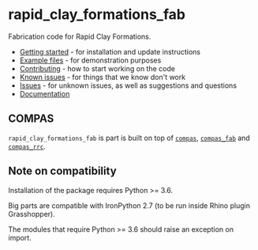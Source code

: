 # rapid_clay_formations_fab

Fabrication code for Rapid Clay Formations.

* [Getting started](https://gramaziokohler.github.io/rapid_clay_formations_fab/getting_started.html) - for installation and update instructions
* [Example files](https://gramaziokohler.github.io/rapid_clay_formations_fab/examples.html) - for demonstration purposes
* [Contributing](https://gramaziokohler.github.io/rapid_clay_formations_fab/contributing.html) - how to start working on the code
* [Known issues](https://gramaziokohler.github.io/rapid_clay_formations_fab/known_issues.html) - for things that we know don't work
* [Issues](https://github.com/gramaziokohler/rapid_clay_formations_fab/issues) - for unknown issues, as well as suggestions and questions
* [Documentation](https://gramaziokohler.github.io/rapid_clay_formations_fab/)

## COMPAS

`rapid_clay_formations_fab` is part is built on top of [`compas`](https://compas-dev.github.io/),
 [`compas_fab`](https://gramaziokohler.github.io/compas_fab/) and
 [`compas_rrc`](https://bitbucket.org/ethrfl/compas_rrc/).

## Note on compatibility

Installation of the package requires Python \>\= 3.6.

Big parts are compatible with IronPython 2.7 (to be run inside Rhino plugin
Grasshopper).

The modules that require Python \>\= 3.6 should raise an exception on import.
